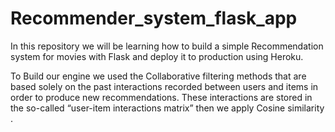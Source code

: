 # Recommender_system_flask_app

In this repository we will be learning how to build a simple Recommendation system for movies with Flask 
and deploy it to production using Heroku.

To Build our engine we used the Collaborative filtering methods that are based solely on the past interactions recorded between users and items in order to produce new recommendations.
These interactions are stored in the so-called “user-item interactions matrix” then we apply Cosine similarity .

